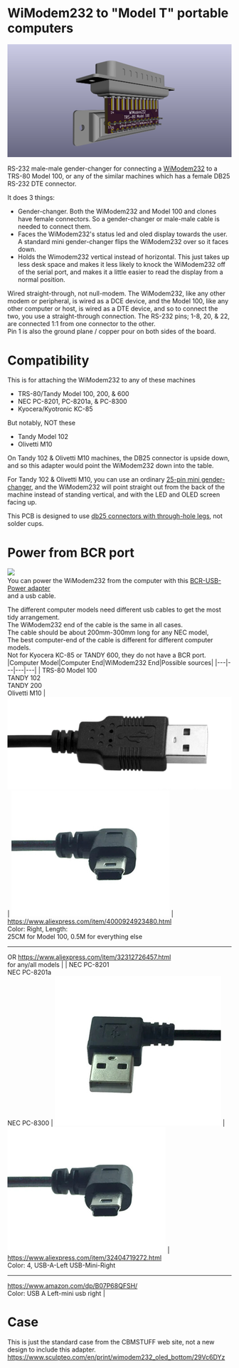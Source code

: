 # WiModem232 to "Model T" portable computers

![](WiModem_to_100.png)

RS-232 male-male gender-changer for connecting a [WiModem232](https://www.cbmstuff.com/proddetail.php?prod=WiModem232OLED) to a TRS-80 Model 100, or any of the similar machines which has a female DB25 RS-232 DTE connector.

It does 3 things:
- Gender-changer. Both the WiModem232 and Model 100 and clones have female connectors. So a gender-changer or male-male cable is needed to connect them.
- Faces the WiModem232's status led and oled display towards the user. A standard mini gender-changer flips the WiModem232 over so it faces down.
- Holds the Wimodem232 vertical instead of horizontal. This just takes up less desk space and makes it less likely to knock the WiModem232 off of the serial port, and makes it a little easier to read the display from a normal position.

Wired straight-through, not null-modem. The WiModem232, like any other modem or peripheral, is wired as a DCE device, and the Model 100, like any other computer or host, is wired as a DTE device, and so to connect the two, you use a straight-through connection. The RS-232 pins; 1-8, 20, & 22, are connected 1:1 from one connector to the other.  
Pin 1 is also the ground plane / copper pour on both sides of the board.

# Compatibility  
This is for attaching the WiModem232 to any of these machines  
- TRS-80/Tandy Model 100, 200, & 600  
- NEC PC-8201, PC-8201a, & PC-8300  
- Kyocera/Kyotronic KC-85

But notably, NOT these  
- Tandy Model 102  
- Olivetti M10

On Tandy 102 & Olivetti M10 machines, the DB25 connector is upside down, and so this adapter would point the WiModem232 down into the table.

For Tandy 102 & Olivetti M10, you can use an ordinary [25-pin mini gender-changer](https://duckduckgo.com/?q=db25+mini+gender+changer+male), and the WiModem232 will point straight out from the back of the machine instead of standing vertical, and with the LED and OLED screen facing up.

This PCB is designed to use [db25 connectors with through-hole legs](https://www.digikey.com/short/z9nm2v), not solder cups.  

# Power from BCR port  
![](https://github.com/bkw777/BCR_USB_PWR/blob/master/BCR_USB_PWR.png)  
You can power the WiModem232 from the computer with this [BCR-USB-Power adapter](https://github.com/bkw777/BCR_USB_PWR)  
 and a usb cable.  

The different computer models need different usb cables to get the most tidy arrangement.  
The WiModem232 end of the cable is the same in all cases.  
The cable should be about 200mm-300mm long for any NEC model,   
The best computer-end of the cable is different for different computer models.  
Not for Kyocera KC-85 or TANDY 600, they do not have a BCR port.
|Computer Model|Computer End|WiModem232 End|Possible sources|
|---|---|---|---|
| TRS-80&nbsp;Model&nbsp;100<br>TANDY&nbsp;102<br>TANDY&nbsp;200<br>Olivetti M10 | ![](USB_A_100_200.png) | ![](USB_Mini_ALL.png) | <https://www.aliexpress.com/item/4000924923480.html><br>Color: Right,  Length:<br> 25CM for Model 100, 0.5M for everything else<hr>OR <https://www.aliexpress.com/item/32312726457.html><br>for any/all models |
| NEC&nbsp;PC-8201<br>NEC&nbsp;PC-8201a<br>NEC&nbsp;PC-8300 | ![](USB_A_NEC.png) | ![](USB_Mini_ALL.png) | <https://www.aliexpress.com/item/32404719272.html><br>Color: 4,  USB-A-Left USB-Mini-Right<hr><https://www.amazon.com/dp/B07P68QFSH/><br>Color: USB A Left-mini usb right |  

# Case
This is just the standard case from the CBMSTUFF web site, not a new design to include this adapter.  
<https://www.sculpteo.com/en/print/wimodem232_oled_bottom/29Vc6DYz>
